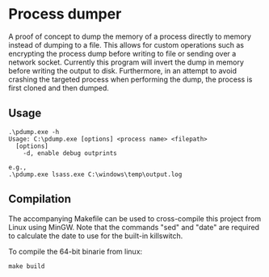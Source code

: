 # Process dumper

A proof of concept to dump the memory of a process directly to memory
instead of dumping to a file. This allows for custom operations such
as encrypting the process dump before writing to file or sending over
a network socket. Currently this program will invert the dump in memory
before writing the output to disk. Furthermore, in an attempt to avoid
crashing the targeted process when performing the dump, the process is first
cloned and then dumped.

## Usage
    .\pdump.exe -h
    Usage: C:\pdump.exe [options] <process name> <filepath>
      [options]
        -d, enable debug outprints

    e.g.,
    .\pdump.exe lsass.exe C:\windows\temp\output.log

## Compilation
The accompanying Makefile can be used to cross-compile this project from Linux
using MinGW. Note that the commands "sed" and "date" are required to calculate
the date to use for the built-in killswitch.


To compile the 64-bit binarie from linux:

    make build


